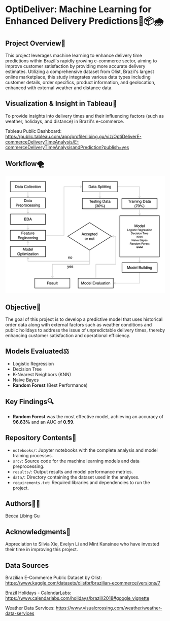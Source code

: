 # OptiDeliver: Machine Learning for Enhanced Delivery Predictions🚛📦🌧️

## Project Overview👀
This project leverages machine learning to enhance delivery time predictions within Brazil's rapidly growing e-commerce sector, aiming to improve customer satisfaction by providing more accurate delivery estimates. Utilizing a comprehensive dataset from Olist, Brazil's largest online marketplace, this study integrates various data types including customer details, order specifics, product information, and geolocation, enhanced with external weather and distance data.

## Visualization & Insight in Tableau💐
To provide insights into delivery times and their influencing factors (such as weather, holidays, and distance) in Brazil's e-commerce.



Tableau Public Dashboard: https://public.tableau.com/app/profile/libing.gu/viz/OptiDeliverE-commerceDeliveryTimeAnalysis/E-commerceDeliveryTimeAnalysisandPrediction?publish=yes

## Workflow🌪️
![Workflow](Workflow.png)

## Objective🎯
The goal of this project is to develop a predictive model that uses historical order data along with external factors such as weather conditions and public holidays to address the issue of unpredictable delivery times, thereby enhancing customer satisfaction and operational efficiency.

## Models Evaluated⚖️
- Logistic Regression
- Decision Tree
- K-Nearest Neighbors (KNN)
- Naive Bayes
- **Random Forest** (Best Performance)

## Key Findings🔍
- **Random Forest** was the most effective model, achieving an accuracy of **96.63%** and an AUC of **0.59**.

## Repository Contents📖
- `notebooks/`: Jupyter notebooks with the complete analysis and model training processes.
- `src/`: Source code for the machine learning models and data preprocessing.
- `results/`: Output results and model performance metrics.
- `data/`: Directory containing the dataset used in the analyses.
- `requirements.txt`: Required libraries and dependencies to run the project.

## Authors🧍‍♀️
Becca Libing Gu

## Acknowledgments🙏
Appreciation to Silvia Xie, Evelyn Li and Mint Kansinee who have invested their time in improving this project.

## Data Sources 
Brazilian E-Commerce Public Dataset by Olist: https://www.kaggle.com/datasets/olistbr/brazilian-ecommerce/versions/7

Brazil Holidays - CalendarLabs: https://www.calendarlabs.com/holidays/brazil/2018#google_vignette

Weather Data Services: https://www.visualcrossing.com/weather/weather-data-services
